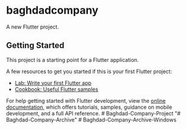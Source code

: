 # baghdadcompany

A new Flutter project.

## Getting Started

This project is a starting point for a Flutter application.

A few resources to get you started if this is your first Flutter project:

- [Lab: Write your first Flutter app](https://docs.flutter.dev/get-started/codelab)
- [Cookbook: Useful Flutter samples](https://docs.flutter.dev/cookbook)

For help getting started with Flutter development, view the
[online documentation](https://docs.flutter.dev/), which offers tutorials,
samples, guidance on mobile development, and a full API reference.
#   B a g h d a d - C o m p a n y - P r o j e c t  
 "# Baghdad-Company-Archive" 
#   B a g h d a d - C o m p a n y - A r c h i v e - W i n d o w s  
 